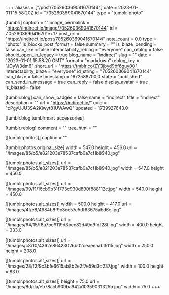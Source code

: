 +++
aliases = ["/post/705260369041670144"]
date = 2023-01-01T15:58:20Z
id = "705260369041670144"
type = "tumblr-photo"

[tumblr]
caption = ""
image_permalink = "https://indirect.io/image/705260369041670144"
id = 7.052603690416701e+17
post_url = "https://indirect.io/post/705260369041670144"
note_count = 0.0
type = "photo"
is_blocks_post_format = false
summary = ""
is_blaze_pending = false
can_like = false
interactability_reblog = "everyone"
can_reblog = false
should_open_in_legacy = true
blog_name = "indirect"
slug = ""
date = "2023-01-01 15:58:20 GMT"
format = "markdown"
reblog_key = "JOyW3dm6"
short_url = "https://tmblr.co/ZY3jbyd9bf6guy00"
interactability_blaze = "everyone"
id_string = "705260369041670144"
can_blaze = false
timestamp = 1672588700.0
state = "published"
can_send_in_message = true
can_reply = false
display_avatar = true
is_blazed = false

[tumblr.blog]
can_show_badges = false
name = "indirect"
title = "indirect"
description = ""
url = "https://indirect.io/"
uuid = "t:PgyUJU3SA2Klwyt81UWAwQ"
updated = 1739927643.0

[tumblr.blog.tumblrmart_accessories]

[tumblr.reblog]
comment = ""
tree_html = ""

[[tumblr.photos]]
caption = ""

[tumblr.photos.original_size]
width = 547.0
height = 456.0
url = "/images/85/b5/e821203e78537cafb0a7cf1b8940.jpg"

[[tumblr.photos.alt_sizes]]
url = "/images/85/b5/e821203e78537cafb0a7cf1b8940.jpg"
width = 547.0
height = 456.0

[[tumblr.photos.alt_sizes]]
url = "/images/99/f1/16cb9b31f773c930d890f888112c.jpg"
width = 540.0
height = 450.0

[[tumblr.photos.alt_sizes]]
width = 500.0
height = 417.0
url = "/images/4f/e8/4984b8f9c3ce57c5df63675abd6c.jpg"

[[tumblr.photos.alt_sizes]]
url = "/images/64/15/f8a7be9119d3bec82d49d9fdf28f.jpg"
width = 400.0
height = 333.0

[[tumblr.photos.alt_sizes]]
url = "/images/c8/10/4362e86423026b02ceaeeaab3d15.jpg"
width = 250.0
height = 208.0

[[tumblr.photos.alt_sizes]]
url = "/images/28/f2/9c3bfe6615ab8b2e2f7e59d3d237.jpg"
width = 100.0
height = 83.0

[[tumblr.photos.alt_sizes]]
height = 75.0
url = "/images/8d/da/eb78acb909ba942a10359031325b.jpg"
width = 75.0
+++
